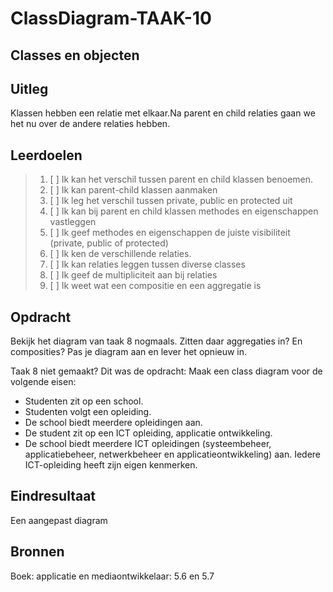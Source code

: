 # ClassDiagram-TAAK-10


## Classes en objecten

## Uitleg

Klassen hebben een relatie met elkaar.Na parent en child relaties gaan we het nu over de andere relaties hebben. 

## Leerdoelen

> 1. [ ] Ik kan het verschil tussen parent en child klassen benoemen.
> 2. [ ] Ik kan parent-child klassen aanmaken
> 3. [ ] Ik leg het verschil tussen private, public en protected uit
> 4. [ ] Ik kan bij parent en child klassen methodes en eigenschappen vastleggen
> 5. [ ] Ik geef methodes en eigenschappen de juiste visibiliteit (private, public of protected)
> 6. [ ] Ik ken de verschillende relaties.
> 7. [ ] Ik kan relaties leggen tussen diverse classes
> 8. [ ] Ik geef de multipliciteit aan bij relaties
> 9. [ ] Ik weet wat een compositie en een aggregatie is

## Opdracht

Bekijk het diagram van taak 8 nogmaals. Zitten daar aggregaties in? En composities?
Pas je diagram aan en lever het opnieuw in.

Taak 8 niet gemaakt? Dit was de opdracht:
Maak een class diagram voor de volgende eisen:
- Studenten zit op een school. 
- Studenten volgt een opleiding. 
- De school biedt meerdere opleidingen aan.
- De student zit op een ICT opleiding, applicatie ontwikkeling. 
- De school biedt meerdere ICT opleidingen (systeembeheer, applicatiebeheer, netwerkbeheer en applicatieontwikkeling) aan. Iedere ICT-opleiding heeft zijn eigen kenmerken.

## Eindresultaat
Een aangepast diagram

## Bronnen
Boek: applicatie en mediaontwikkelaar:  5.6 en 5.7
